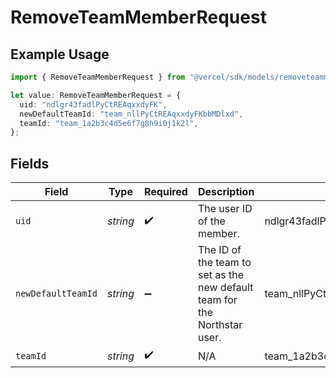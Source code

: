 # RemoveTeamMemberRequest

## Example Usage

```typescript
import { RemoveTeamMemberRequest } from "@vercel/sdk/models/removeteammemberop.js";

let value: RemoveTeamMemberRequest = {
  uid: "ndlgr43fadlPyCtREAqxxdyFK",
  newDefaultTeamId: "team_nllPyCtREAqxxdyFKbbMDlxd",
  teamId: "team_1a2b3c4d5e6f7g8h9i0j1k2l",
};
```

## Fields

| Field                                                                     | Type                                                                      | Required                                                                  | Description                                                               | Example                                                                   |
| ------------------------------------------------------------------------- | ------------------------------------------------------------------------- | ------------------------------------------------------------------------- | ------------------------------------------------------------------------- | ------------------------------------------------------------------------- |
| `uid`                                                                     | *string*                                                                  | :heavy_check_mark:                                                        | The user ID of the member.                                                | ndlgr43fadlPyCtREAqxxdyFK                                                 |
| `newDefaultTeamId`                                                        | *string*                                                                  | :heavy_minus_sign:                                                        | The ID of the team to set as the new default team for the Northstar user. | team_nllPyCtREAqxxdyFKbbMDlxd                                             |
| `teamId`                                                                  | *string*                                                                  | :heavy_check_mark:                                                        | N/A                                                                       | team_1a2b3c4d5e6f7g8h9i0j1k2l                                             |